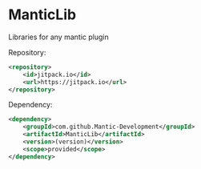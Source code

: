# ManticLib
Libraries for any mantic plugin


Repository:
```xml 
<repository>
    <id>jitpack.io</id>
    <url>https://jitpack.io</url>
</repository> 
  ```

Dependency:
```xml
<dependency>
    <groupId>com.github.Mantic-Development</groupId>
    <artifactId>ManticLib</artifactId>
    <version>(version)</version>
    <scope>provided</scope>
</dependency>
  ```
